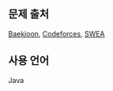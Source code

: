  ## 문제 출처
 [Baekjoon](https://www.acmicpc.net/), [Codeforces](http://codeforces.com/), [SWEA](https://swexpertacademy.com/main/main.do)
 
 ## 사용 언어
 Java
